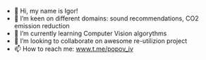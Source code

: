 - 👋 Hi, my name is Igor!
- 👀 I’m keen on different domains: sound recommendations, CO2 emission reduction
- 🌱 I’m currently learning Computer Vision algorythms
- 💞️ I’m looking to collaborate on awesome re-utilizion project
- 📫 How to reach me: www.t.me/popov_iv

<!---
orsk-moscow/orsk-moscow is a ✨ special ✨ repository because its `README.md` (this file) appears on your GitHub profile.
You can click the Preview link to take a look at your changes.
--->
